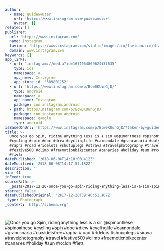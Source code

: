```yaml
---
author:
  - name: guidewouter
    url: 'https://www.instagram.com/guidewouter'
    avatar: {}
related: []
publisher:
  url: 'https://www.instagram.com'
  name: Instagram
  favicon: 'https://www.instagram.com/static/images/ico/favicon.ico/dfa85bb1fd63.ico'
  domain: www.instagram.com
keywords: []
app_links:
  - url: 'instagram://media?id=1671064869624637635'
    type: ios
    namespace: ai
    app_name: Instagram
    app_store_id: '389801252'
  - url: 'https://www.instagram.com/p/Bcw0KUunGjD/'
    type: android
    namespace: ai
    app_name: Instagram
    package: com.instagram.android
  - path: https/instagram.com/p/Bcw0KUunGjD/
    package: com.instagram.android
    namespace: google
    type: android
isBasedOnUrl: 'https://www.instagram.com/p/Bcw0KUunGjD/?taken-by=guidewouter'
title: >-
  Once you go Spin, riding anything less is a sin @spinonthese #spinonthese
  #cycling #spin #doc #drew #cyclinglife #cannondale #grancanaria #outsideisfree
  #rapha #road #ridelots #shutuplegs #strava #travelphotography #travel
  #festive500 #climb #freemotionbikecenter #canaries #holiday #sun #rccldn
  #fiets
datePublished: '2018-06-08T14:18:00.412Z'
dateModified: '2018-06-08T14:17:57.182Z'
description: ''
via: {}
inFeed: true
sourcePath: >-
  _posts/2017-12-20-once-you-go-spin-riding-anything-less-is-a-sin-spinonthese.md
starred: false
datePublishedOriginal: '2017-12-20T09:40:51.407Z'
_type: Photograph
_context: 'http://schema.org'

---
```

![Once you go Spin, riding anything less is a sin @spinonthese #spinonthese #cycling #spin #doc #drew #cyclinglife #cannondale #grancanaria #outsideisfree #rapha #road #ridelots #shutuplegs #strava #travelphotography #travel #festive500 #climb #freemotionbikecenter #canaries #holiday #sun #rccldn #fiets](https://scontent-iad3-1.cdninstagram.com/t51.2885-15/e35/25014215_320766918332120_5313207989232992256_n.jpg)